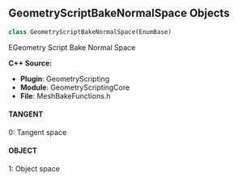 ## GeometryScriptBakeNormalSpace Objects

```python
class GeometryScriptBakeNormalSpace(EnumBase)
```

EGeometry Script Bake Normal Space

**C++ Source:**

- **Plugin**: GeometryScripting
- **Module**: GeometryScriptingCore
- **File**: MeshBakeFunctions.h

<a id="unreal.GeometryScriptBakeNormalSpace.TANGENT"></a>

#### TANGENT

0: Tangent space

<a id="unreal.GeometryScriptBakeNormalSpace.OBJECT"></a>

#### OBJECT

1: Object space

<a id="unreal.GeometryScriptBakeCurvatureTypeMode"></a>